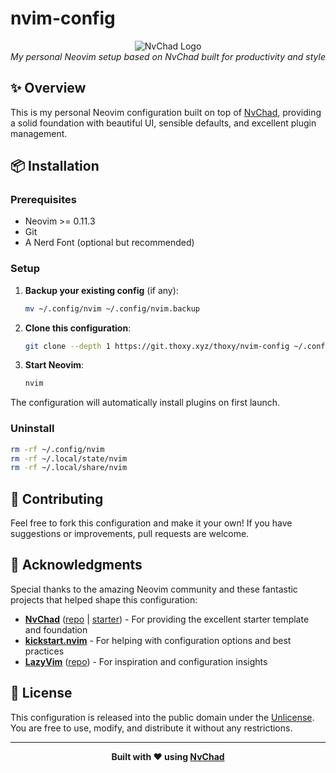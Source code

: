 # nvim-config

<div align="center">
<img src="https://nvchad.com/logo.svg" alt="NvChad Logo" />
<br>
<em>My personal Neovim setup based on NvChad built for productivity and style</em>
</div>

## ✨ Overview

This is my personal Neovim configuration built on top of [NvChad](https://nvchad.com/), providing a solid foundation with beautiful UI, sensible defaults, and excellent plugin management.

## 📦 Installation

### Prerequisites

- Neovim >= 0.11.3
- Git
- A Nerd Font (optional but recommended)

### Setup

1. **Backup your existing config** (if any):

   ```bash
   mv ~/.config/nvim ~/.config/nvim.backup
   ```

2. **Clone this configuration**:

   ```bash
   git clone --depth 1 https://git.thoxy.xyz/thoxy/nvim-config ~/.config/nvim
   ```

3. **Start Neovim**:
   ```bash
   nvim
   ```

The configuration will automatically install plugins on first launch.

### Uninstall

```bash
rm -rf ~/.config/nvim
rm -rf ~/.local/state/nvim
rm -rf ~/.local/share/nvim
```

## 🤝 Contributing

Feel free to fork this configuration and make it your own! If you have suggestions or improvements, pull requests are welcome.

## 🙏 Acknowledgments

Special thanks to the amazing Neovim community and these fantastic projects that helped shape this configuration:

- **[NvChad](https://nvchad.com/)** ([repo](https://github.com/NvChad/NvChad) | [starter](https://github.com/NvChad/starter)) - For providing the excellent starter template and foundation
- **[kickstart.nvim](https://github.com/nvim-lua/kickstart.nvim)** - For helping with configuration options and best practices
- **[LazyVim](https://www.lazyvim.org/)** ([repo](https://github.com/LazyVim/LazyVim)) - For inspiration and configuration insights

## 📄 License

This configuration is released into the public domain under the [Unlicense](LICENSE). You are free to use, modify, and distribute it without any restrictions.

---

<div align="center">
<strong>Built with ❤️ using <a href="https://nvchad.com/">NvChad</a></strong>
</div>
